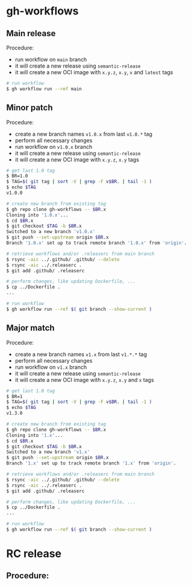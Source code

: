 # gh-workflows

## Main release

Procedure:
- run workflow on `main` branch
- it will create a new release using `semantic-release`
- it will create a new OCI image with `x.y.z`, `x.y`, `x` and `latest` tags

```sh
# run workflow
$ gh workflow run --ref main
```

## Minor patch

Procedure:
- create a new branch names `v1.0.x` from last `v1.0.*` tag
- perform all necessary changes
- run workflow on `v1.0.x` branch
- it will create a new release using `semantic-release`
- it will create a new OCI image with `x.y.z`, `x.y` tags

```sh
# get last 1.0 tag
$ BR=1.0
$ TAG=$( git tag | sort -V | grep -F v$BR. | tail -1 )
$ echo $TAG
v1.0.0

# create new branch from existing tag
$ gh repo clone gh-workflows -- $BR.x
Cloning into '1.0.x'...
$ cd $BR.x
$ git checkout $TAG -b $BR.x
Switched to a new branch 'v1.0.x'
$ git push --set-upstream origin $BR.x
Branch '1.0.x' set up to track remote branch '1.0.x' from 'origin'.

# retrieve workflows and/or .releaserc from main branch
$ rsync -aic ../.github/ .github/ --delete
$ rsync -aic ../.releaserc .
$ git add .github/ .releaserc 

# perform changes, like updating Dockerfile, ...
$ cp ../Dockerfile .
...

# run workflow
$ gh workflow run --ref $( git branch --show-current )
```

## Major match

Procedure:
- create a new branch names `v1.x` from last `v1.*.*` tag
- perform all necessary changes
- run workflow on `v1.x` branch
- it will create a new release using `semantic-release`
- it will create a new OCI image with `x.y.z`, `x.y` and `x` tags

```sh
# get last 1.0 tag
$ BR=1
$ TAG=$( git tag | sort -V | grep -F v$BR. | tail -1 )
$ echo $TAG
v1.3.0

# create new branch from existing tag
$ gh repo clone gh-workflows -- $BR.x
Cloning into '1.x'...
$ cd $BR.x
$ git checkout $TAG -b $BR.x
Switched to a new branch 'v1.x'
$ git push --set-upstream origin $BR.x
Branch '1.x' set up to track remote branch '1.x' from 'origin'.

# retrieve workflows and/or .releaserc from main branch
$ rsync -aic ../.github/ .github/ --delete
$ rsync -aic ../.releaserc .
$ git add .github/ .releaserc 

# perform changes, like updating Dockerfile, ...
$ cp ../Dockerfile .
...

# run workflow
$ gh workflow run --ref $( git branch --show-current )
```

# RC release

Procedure:
- 
